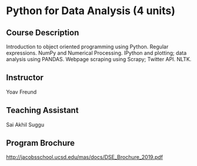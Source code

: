 # Python for Data Analysis (4 units)

## Course Description
Introduction to object oriented programming using Python. Regular expressions. NumPy and Numerical Processing. IPython and plotting; data analysis using PANDAS. Webpage scraping using Scrapy; Twitter API. NLTK.

## Instructor
Yoav Freund

## Teaching Assistant
Sai Akhil Suggu

## Program Brochure
http://jacobsschool.ucsd.edu/mas/docs/DSE_Brochure_2019.pdf

